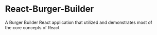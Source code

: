 # React-Burger-Builder
A Burger Builder React application that utilized and demonstrates most of the core concepts of React
